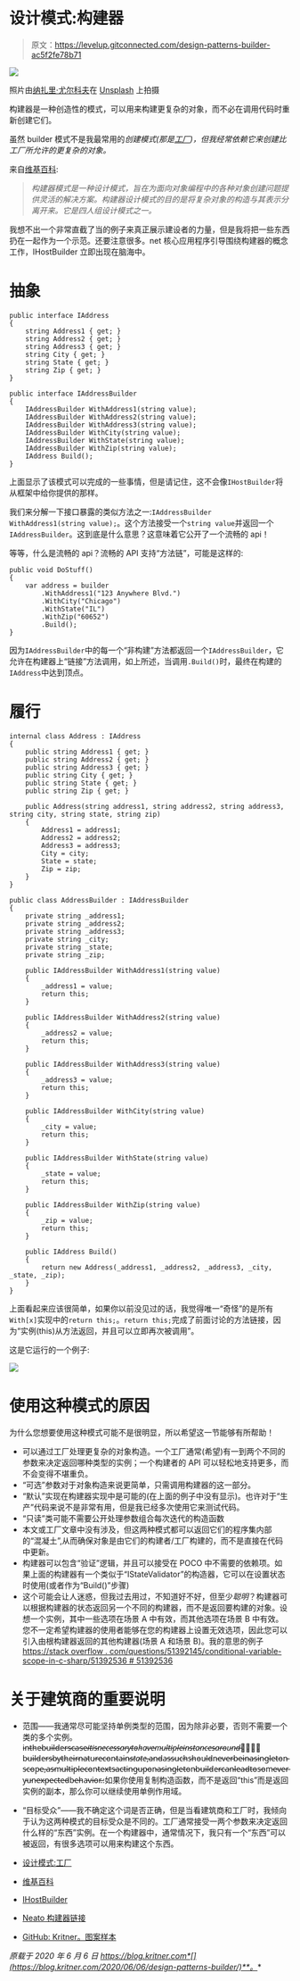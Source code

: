 # 设计模式:构建器

> 原文：<https://levelup.gitconnected.com/design-patterns-builder-ac5f2fe78b71>

![](img/5bd7eb141f05523eddc985ebf4d81bf8.png)

照片由[纳扎里·尤尔科夫](https://unsplash.com/@simple_shooter?utm_source=medium&utm_medium=referral)在 [Unsplash](https://unsplash.com?utm_source=medium&utm_medium=referral) 上拍摄

构建器是一种创造性的模式，可以用来构建更复杂的对象，而不必在调用代码时重新创建它们。

虽然 builder 模式不是我最常用的*创建模式(那是[工厂](https://blog.kritner.com/2020/02/27/design-patterns-factory))，但我经常依赖它来创建比工厂所允许的更复杂的对象。*

来自[维基百科](https://en.wikipedia.org/wiki/Builder_pattern):

> *构建器模式是一种设计模式，旨在为面向对象编程中的各种对象创建问题提供灵活的解决方案。构建器设计模式的目的是将复杂对象的构造与其表示分离开来。它是四人组设计模式之一。*

我想不出一个非常直截了当的例子来真正展示建设者的力量，但是我将把一些东西扔在一起作为一个示范。还要注意很多。net 核心应用程序引导围绕构建器的概念工作，IHostBuilder 立即出现在脑海中。

# 抽象

```
public interface IAddress
{
    string Address1 { get; }
    string Address2 { get; }
    string Address3 { get; }
    string City { get; }
    string State { get; }
    string Zip { get; }
}

public interface IAddressBuilder
{
    IAddressBuilder WithAddress1(string value);
    IAddressBuilder WithAddress2(string value);
    IAddressBuilder WithAddress3(string value);
    IAddressBuilder WithCity(string value);
    IAddressBuilder WithState(string value);
    IAddressBuilder WithZip(string value);
    IAddress Build();
}
```

上面显示了该模式可以完成的一些事情，但是请记住，这不会像`IHostBuilder`将从框架中给你提供的那样。

我们来分解一下接口暴露的类似方法之一:`IAddressBuilder WithAddress1(string value);`。这个方法接受一个`string value`并返回一个`IAddressBuilder`。这到底是什么意思？这意味着它公开了一个流畅的 api！

等等，什么是流畅的 api？流畅的 API 支持“方法链”，可能是这样的:

```
public void DoStuff()
{
    var address = builder
        .WithAddress1("123 Anywhere Blvd.")
        .WithCity("Chicago")
        .WithState("IL")
        .WithZip("60652")
        .Build();
}
```

因为`IAddressBuilder`中的每一个“非构建”方法都返回一个`IAddressBuilder`，它允许在构建器上“链接”方法调用，如上所述，当调用`.Build()`时，最终在构建的`IAddress`中达到顶点。

# 履行

```
internal class Address : IAddress
{
    public string Address1 { get; }
    public string Address2 { get; }
    public string Address3 { get; }
    public string City { get; }
    public string State { get; }
    public string Zip { get; }

    public Address(string address1, string address2, string address3, string city, string state, string zip)
    {
        Address1 = address1;
        Address2 = address2;
        Address3 = address3;
        City = city;
        State = state;
        Zip = zip;
    }
}

public class AddressBuilder : IAddressBuilder
{
    private string _address1;
    private string _address2;
    private string _address3;
    private string _city;
    private string _state;
    private string _zip;

    public IAddressBuilder WithAddress1(string value)
    {
        _address1 = value;
        return this;
    }

    public IAddressBuilder WithAddress2(string value)
    {
        _address2 = value;
        return this;
    }

    public IAddressBuilder WithAddress3(string value)
    {
        _address3 = value;
        return this;
    }

    public IAddressBuilder WithCity(string value)
    {
        _city = value;
        return this;
    }

    public IAddressBuilder WithState(string value)
    {
        _state = value;
        return this;
    }

    public IAddressBuilder WithZip(string value)
    {
        _zip = value;
        return this;
    }

    public IAddress Build()
    {
        return new Address(_address1, _address2, _address3, _city, _state, _zip);
    }
}
```

上面看起来应该很简单，如果你以前没见过的话，我觉得唯一“奇怪”的是所有`With[x]`实现中的`return this;`。`return this;`完成了前面讨论的方法链接，因为“实例(this)从方法返回，并且可以立即再次被调用”。

这是它运行的一个例子:

![](img/23e95d4e35c97304a07ee770928c57d2.png)

# 使用这种模式的原因

为什么您想要使用这种模式可能不是很明显，所以希望这一节能够有所帮助！

*   可以通过工厂处理更复杂的对象构造。一个工厂通常(希望)有一到两个不同的参数来决定返回哪种类型的实例；一个构建者的 API 可以轻松地支持更多，而不会变得不堪重负。
*   “可选”参数对于对象构造来说更简单，只需调用构建器的这一部分。
*   “默认”实现在构建器实现中是可能的(在上面的例子中没有显示)。也许对于“生产”代码来说不是非常有用，但是我已经多次使用它来测试代码。
*   “只读”类可能不需要公开处理参数组合每次迭代的构造函数
*   本文或工厂文章中没有涉及，但这两种模式都可以返回它们的程序集内部的“混凝土”,从而确保对象是由它们的构建者/工厂构建的，而不是直接在代码中更新。
*   构建器可以包含“验证”逻辑，并且可以接受在 POCO 中不需要的依赖项。如果上面的构建器有一个类似于“IStateValidator”的构造器，它可以在设置状态时使用(或者作为“Build()”步骤)
*   这个可能会让人迷惑，但我过去用过，不知道好不好，但至少*聪明*？构建器可以根据构建器的状态返回另一个不同的构建器，而不是返回要构建的对象。设想一个实例，其中一些选项在场景 A 中有效，而其他选项在场景 B 中有效。您不一定希望构建器的使用者能够在您的构建器上设置无效选项，因此您可以引入由根构建器返回的其他构建器(场景 A 和场景 B)。我的意思的例子[https://stack overflow . com/questions/51392145/conditional-variable-scope-in-c-sharp/51392536 # 51392536](https://stackoverflow.com/questions/51392145/conditional-variable-scope-in-c-sharp/51392536#51392536)

# 关于建筑商的重要说明

*   范围——我通常尽可能坚持单例类型的范围，因为除非必要，否则不需要一个类的多个实例。i̵n̵̵t̵h̵e̵̵b̵u̵i̵l̵d̵e̵r̵s̵̵c̵a̵s̵e̵̵*̵i̵t̵̵i̵s̵̵n̵e̵c̵e̵s̵s̵a̵r̵y̵̵t̵o̵̵h̵a̵v̵e̵̵m̵u̵l̵t̵i̵p̵l̵e̵̵i̵n̵s̵t̵a̵n̵c̵e̵s̵̵a̵r̵o̵u̵n̵d̵*̵！̵̵̵b̵u̵i̵l̵d̵e̵r̵s̵̵b̵y̵̵t̵h̵e̵i̵r̵̵n̵a̵t̵u̵r̵e̵̵c̵o̵n̵t̵a̵i̵n̵̵*̵s̵t̵a̵t̵e̵*̵,̵̵a̵n̵d̵̵a̵s̵̵s̵u̵c̵h̵̵s̵h̵o̵u̵l̵d̵̵n̵e̵v̵e̵r̵̵b̵e̵̵i̵n̵̵a̵̵s̵i̵n̵g̵l̵e̵t̵o̵n̵̵s̵c̵o̵p̵e̵,̵̵a̵s̵̵m̵u̵l̵t̵i̵p̵l̵e̵̵c̵o̵n̵t̵e̵x̵t̵s̵̵a̵c̵t̵i̵n̵g̵̵u̵p̵o̵n̵̵a̵̵s̵i̵n̵g̵l̵e̵t̵o̵n̵̵b̵u̵i̵l̵d̵e̵r̵̵c̵a̵n̵̵l̵e̵a̵d̵̵t̵o̵̵s̵o̵m̵e̵̵v̵e̵r̵y̵̵u̵n̵e̵x̵p̵e̵c̵t̵e̵d̵̵b̵e̵h̵a̵v̵i̵o̵r̵.̵:如果你使用复制构造函数，而不是返回“this”而是返回实例的副本，那么你可以继续使用单例作用域。
*   “目标受众”——我不确定这个词是否正确，但是当看建筑商和工厂时，我倾向于认为这两种模式的目标受众是不同的。工厂通常接受一两个参数来决定返回什么样的“东西”实例。在一个构建器中，通常情况下，我只有一个“东西”可以被返回，有很多选项可以用来构建这个东西。

*   [设计模式:工厂](https://medium.com/swlh/design-patterns-factory-b5d0417bb086)
*   [维基百科](https://en.wikipedia.org/wiki/Builder_pattern)
*   [IHostBuilder](https://docs.microsoft.com/en-us/aspnet/core/fundamentals/host/generic-host?view=aspnetcore-3.1)
*   [Neato 构建器链接](https://stackoverflow.com/questions/51392145/conditional-variable-scope-in-c-sharp/51392536#51392536)
*   [GitHub: Kritner。图案样本](https://github.com/Kritner-Blogs/Kritner.PatternExamples)

*原载于 2020 年 6 月 6 日 https://blog.kritner.com*[](https://blog.kritner.com/2020/06/06/design-patterns-builder/)**。**